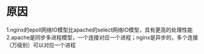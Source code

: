 # 原因
1.nginx的epoll网络IO模型比apache的select网络IO模型，具有更高的处理性能
2.apache是同步多进程模型，一个连接对应一个进程；nginx是异步的，多个连接（万级别）可以对应一个进程